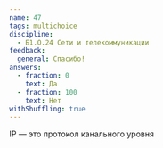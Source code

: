 ```yaml
---
name: 47
tags: multichoice
discipline:
  - Б1.О.24 Сети и телекоммуникации
feedback:
  general: Спасибо!
answers:
  - fraction: 0
    text: Да
  - fraction: 100
    text: Нет
withShuffling: true
---
```


IP — это протокол канального уровня